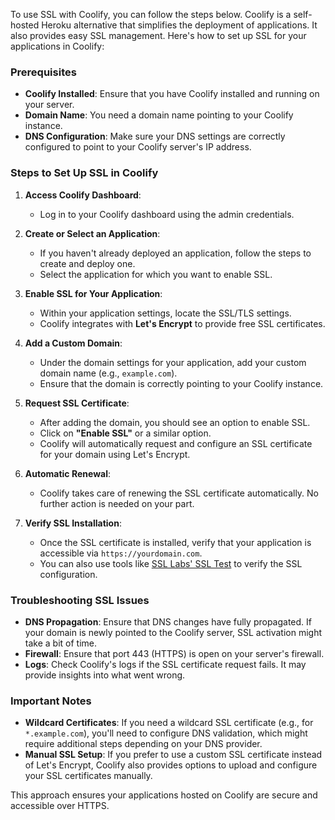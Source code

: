 To use SSL with Coolify, you can follow the steps below. Coolify is a self-hosted Heroku alternative that simplifies the deployment of applications. It also provides easy SSL management. Here's how to set up SSL for your applications in Coolify:

### Prerequisites
- **Coolify Installed**: Ensure that you have Coolify installed and running on your server.
- **Domain Name**: You need a domain name pointing to your Coolify instance.
- **DNS Configuration**: Make sure your DNS settings are correctly configured to point to your Coolify server's IP address.

### Steps to Set Up SSL in Coolify

1. **Access Coolify Dashboard**:
   - Log in to your Coolify dashboard using the admin credentials.

2. **Create or Select an Application**:
   - If you haven't already deployed an application, follow the steps to create and deploy one.
   - Select the application for which you want to enable SSL.

3. **Enable SSL for Your Application**:
   - Within your application settings, locate the SSL/TLS settings.
   - Coolify integrates with **Let's Encrypt** to provide free SSL certificates.

4. **Add a Custom Domain**:
   - Under the domain settings for your application, add your custom domain name (e.g., `example.com`).
   - Ensure that the domain is correctly pointing to your Coolify instance.

5. **Request SSL Certificate**:
   - After adding the domain, you should see an option to enable SSL.
   - Click on **"Enable SSL"** or a similar option.
   - Coolify will automatically request and configure an SSL certificate for your domain using Let's Encrypt.

6. **Automatic Renewal**:
   - Coolify takes care of renewing the SSL certificate automatically. No further action is needed on your part.

7. **Verify SSL Installation**:
   - Once the SSL certificate is installed, verify that your application is accessible via `https://yourdomain.com`.
   - You can also use tools like [SSL Labs' SSL Test](https://www.ssllabs.com/ssltest/) to verify the SSL configuration.

### Troubleshooting SSL Issues
- **DNS Propagation**: Ensure that DNS changes have fully propagated. If your domain is newly pointed to the Coolify server, SSL activation might take a bit of time.
- **Firewall**: Ensure that port 443 (HTTPS) is open on your server's firewall.
- **Logs**: Check Coolify's logs if the SSL certificate request fails. It may provide insights into what went wrong.

### Important Notes
- **Wildcard Certificates**: If you need a wildcard SSL certificate (e.g., for `*.example.com`), you'll need to configure DNS validation, which might require additional steps depending on your DNS provider.
- **Manual SSL Setup**: If you prefer to use a custom SSL certificate instead of Let's Encrypt, Coolify also provides options to upload and configure your SSL certificates manually.

This approach ensures your applications hosted on Coolify are secure and accessible over HTTPS.

